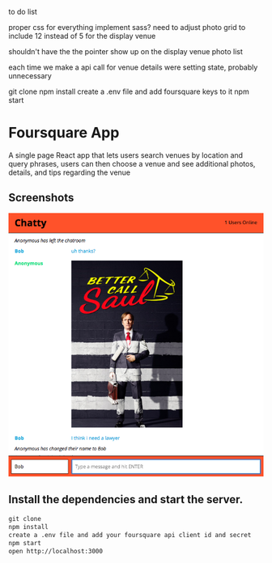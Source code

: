 to do list

proper css for everything
implement sass?
need to adjust photo grid to include 12 instead of 5 for the display venue

shouldn't have the the pointer show up on the display venue photo list

each time we make a api call for venue details were setting state, probably unnecessary




git clone
npm install
create a .env file and add foursquare keys to it
npm start


Foursquare App
=====================

A single page React app that lets users search venues by location and query phrases, users can then choose a venue and see additional photos, details, and tips regarding the venue

## Screenshots
!["Screenshot description"](https://github.com/Dylanlj/chatty-app/blob/master/docs/saul-goodman.png?raw=true)

## Install the dependencies and start the server.

```
git clone
npm install
create a .env file and add your foursquare api client id and secret
npm start
open http://localhost:3000
```



